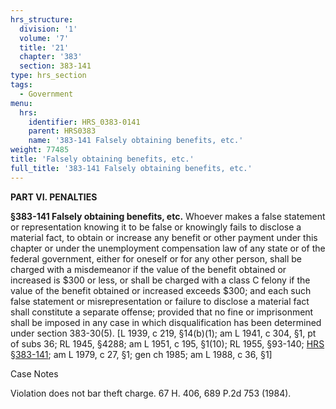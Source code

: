 ```yaml
---
hrs_structure:
  division: '1'
  volume: '7'
  title: '21'
  chapter: '383'
  section: 383-141
type: hrs_section
tags:
  - Government
menu:
  hrs:
    identifier: HRS_0383-0141
    parent: HRS0383
    name: '383-141 Falsely obtaining benefits, etc.'
weight: 77485
title: 'Falsely obtaining benefits, etc.'
full_title: '383-141 Falsely obtaining benefits, etc.'
---
```

**PART VI. PENALTIES**

**§383-141 Falsely obtaining benefits, etc.** Whoever makes a false statement or representation knowing it to be false or knowingly fails to disclose a material fact, to obtain or increase any benefit or other payment under this chapter or under the unemployment compensation law of any state or of the federal government, either for oneself or for any other person, shall be charged with a misdemeanor if the value of the benefit obtained or increased is $300 or less, or shall be charged with a class C felony if the value of the benefit obtained or increased exceeds $300; and each such false statement or misrepresentation or failure to disclose a material fact shall constitute a separate offense; provided that no fine or imprisonment shall be imposed in any case in which disqualification has been determined under section 383-30(5). [L 1939, c 219, §14(b)(1); am L 1941, c 304, §1, pt of subs 36; RL 1945, §4288; am L 1951, c 195, §1(10); RL 1955, §93-140; [HRS §383-141](/title-21/chapter-383/section-383-141/); am L 1979, c 27, §1; gen ch 1985; am L 1988, c 36, §1]

Case Notes

Violation does not bar theft charge. 67 H. 406, 689 P.2d 753 (1984).